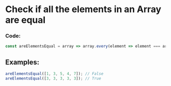 # Check if all the elements in an Array are equal

### Code:
```js
const areElementsEqual = array => array.every(element => element === array[0]);
```
## Examples:
```js
areElementsEqual([1, 3, 5, 4, 7]); // False
areElementsEqual([3, 3, 3, 3, 3]); // True
```
